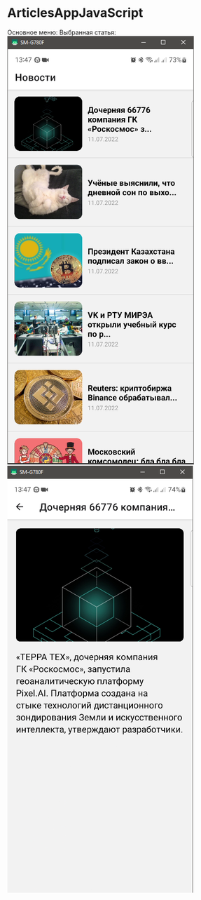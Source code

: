 # ArticlesAppJavaScript

Основное меню:                      Выбранная статья:
<br/>
![Image alt](https://github.com/SokolovAndr/ArticlesAppJavaScript/blob/master/MainMenu.PNG)
![Image alt](https://github.com/SokolovAndr/ArticlesAppJavaScript/blob/master/Article.PNG)
